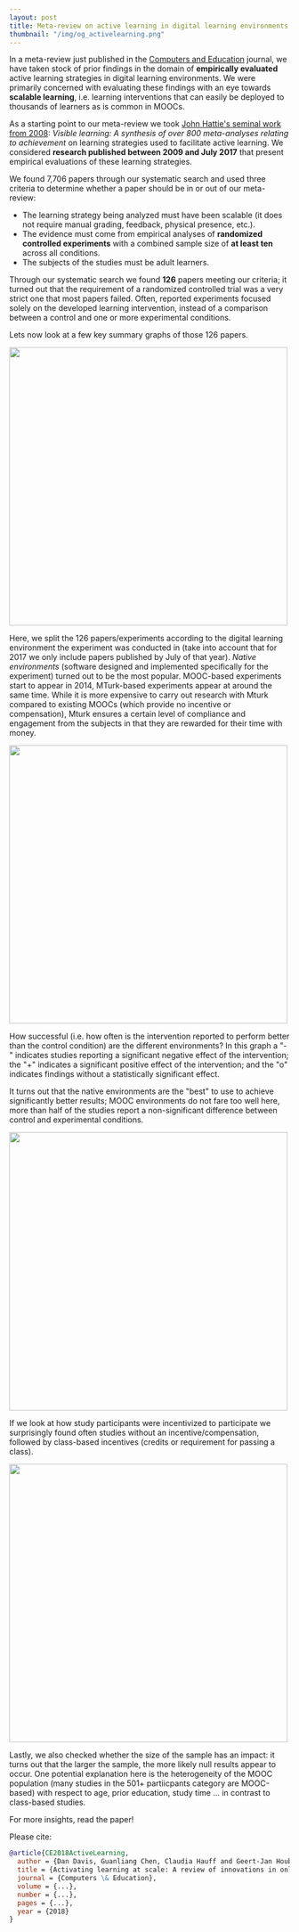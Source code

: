 ```yaml
---
layout: post
title: Meta-review on active learning in digital learning environments
thumbnail: "/img/og_activelearning.png"
---
```


In a meta-review just published in the [Computers and Education](https://www.sciencedirect.com/journal/computers-and-education) 
journal, we have taken stock of prior findings in the domain of **empirically evaluated** active learning strategies 
in digital learning environments. We were primarily concerned with evaluating these findings with an eye 
towards **scalable learning**, i.e. learning interventions that can easily be deployed to thousands of learners as is
common in MOOCs. 

As a starting point to our meta-review we took [John Hattie's seminal work from 2008](https://www.taylorfrancis.com/books/9781134024124): _Visible learning: A synthesis of over 800 meta-analyses 
relating to achievement_ on learning strategies used to facilitate active learning. 
We considered **research published between 2009 and July 2017** that present empirical evaluations of these learning strategies.

We found 7,706 papers through our systematic search and used three criteria to determine whether a paper should be
in or out of our meta-review:

- The learning  strategy  being  analyzed  must  have  been scalable (it does not require manual grading, feedback,
physical presence, etc.).
- The evidence must come from empirical analyses of **randomized controlled experiments** with a combined
sample size of **at least ten** across all conditions. 
- The subjects of the studies must be adult learners.

Through our systematic search we found **126** papers meeting our criteria; it turned out that the requirement of a 
randomized controlled trial was a very strict one that most papers failed. Often, reported experiments focused solely on
the developed learning intervention, instead of a comparison between a control and one or more experimental conditions.

Lets now look at a few key summary graphs of those 126 papers.

<img src="https://chauff.github.io/img/by_all.png" width="500px">

Here, we split the 126 papers/experiments according to the digital learning environment the experiment was conducted in
(take into account that for 2017 we only include papers published by July of that year). *Native environments* (software designed and implemented specifically for the experiment) turned out to be the most 
popular. MOOC-based experiments start to appear in 2014, MTurk-based experiments appear at around the same time. 
While it is more expensive to carry out research with Mturk compared to existing MOOCs
(which provide no incentive or compensation), Mturk ensures a certain level
of compliance and engagement from the subjects in that they are rewarded
for their time with money.

<img src="https://chauff.github.io/img/by_env.png" width="500px">

How successful (i.e. how often is the intervention reported to perform better than the control condition) are the
different environments? In this graph a "-" indicates studies reporting a significant negative effect of the intervention;  
the "+" indicates a significant positive effect of the intervention; and the "o" indicates findings without a statistically 
significant effect.
 
It turns out that the native environments are the "best" to use to achieve significantly better
results; MOOC environments do not fare too well here, more than half of the studies report a non-significant difference
between control and experimental conditions.

<img src="https://chauff.github.io/img/by_incentive.png" width="500px">

If we look at how study participants were incentivized to participate we surprisingly found often studies without
an incentive/compensation, followed by class-based incentives (credits or requirement for passing a class).

<img src="https://chauff.github.io/img/by_n.png" width="500px">

Lastly, we also checked whether the size of the sample has an impact: it turns out that the larger the sample, the more
likely null results appear to occur. One potential explanation here is the heterogeneity of the MOOC population (many
studies in the 501+ partiicpants category are MOOC-based) with respect to age, prior education, study time ... 
in contrast to class-based studies.

For more insights, read the paper!

Please cite:

```bibtex
@article{CE2018ActiveLearning,
  author = {Dan Davis, Guanliang Chen, Claudia Hauff and Geert-Jan Houben},
  title = {Activating learning at scale: A review of innovations in online learning strategies},
  journal = {Computers \& Education},
  volume = {...},
  number = {...},
  pages = {...},
  year = {2018}
}
```
